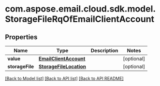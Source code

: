 
# com.aspose.email.cloud.sdk.model.StorageFileRqOfEmailClientAccount

## Properties
Name | Type | Description | Notes
------------ | ------------- | ------------- | -------------
**value** | [**EmailClientAccount**](EmailClientAccount.md) |  |  [optional]
**storageFile** | [**StorageFileLocation**](StorageFileLocation.md) |  |  [optional]


[[Back to Model list]](README.md#documentation-for-models) [[Back to API list]](README.md#documentation-for-api-endpoints) [[Back to API README]](README.md)

